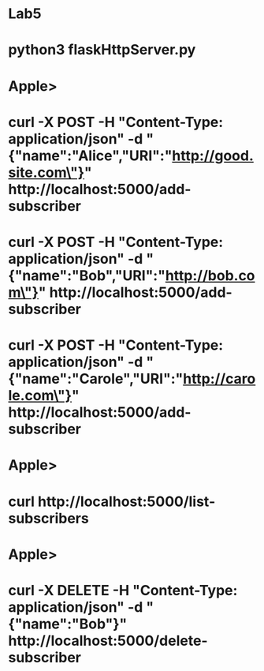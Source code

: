 # Lab5

# python3 flaskHttpServer.py

# Apple> 
# curl -X POST -H "Content-Type: application/json" -d "{\"name\":\"Alice\",\"URI\":\"http://good.site.com\"}" http://localhost:5000/add-subscriber
# curl -X POST -H "Content-Type: application/json" -d "{\"name\":\"Bob\",\"URI\":\"http://bob.com\"}" http://localhost:5000/add-subscriber
# curl -X POST -H "Content-Type: application/json" -d "{\"name\":\"Carole\",\"URI\":\"http://carole.com\"}" http://localhost:5000/add-subscriber
 
# Apple> 
# curl http://localhost:5000/list-subscribers
# Apple> 
# curl -X DELETE -H "Content-Type: application/json" -d "{\"name\":\"Bob\"}" http://localhost:5000/delete-subscriber
#
